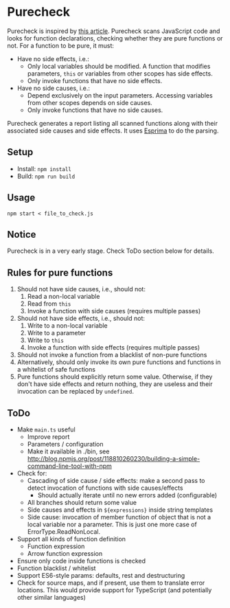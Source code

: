 # Purecheck
Purecheck is inspired by [this article](http://blog.jenkster.com/2015/12/what-is-functional-programming.html).
Purecheck scans JavaScript code and looks for function declarations, checking whether they are pure functions or not.
For a function to be pure, it must:
- Have no side effects, i.e.:
  - Only local variables should be modified. A function that modifies parameters, `this` or variables from other scopes has side effects.
  - Only invoke functions that have no side effects.
- Have no side causes, i.e.:
  - Depend exclusively on the input parameters. Accessing variables from other scopes depends on side causes.
  - Only invoke functions that have no side causes.

Purecheck generates a report listing all scanned functions along with their associated side causes and side effects. It uses [Esprima](http://esprima.org/) to do the parsing.

## Setup
- Install: `npm install`
- Build: `npm run build`

## Usage
`npm start < file_to_check.js`

## Notice
Purecheck is in a very early stage. Check ToDo section below for details.

## Rules for pure functions
1. Should not have side causes, i.e., should not:
	1. Read a non-local variable
	2. Read from `this`
	3. Invoke a function with side causes (requires multiple passes)
2. Should not have side effects, i.e., should not:
	1. Write to a non-local variable
	2. Write to a parameter
	3. Write to `this`
	4. Invoke a function with side effects (requires multiple passes)
3. Should not invoke a function from a blacklist of non-pure functions
4. Alternatively, should only invoke its own pure functions and functions in a whitelist of safe functions
5. Pure functions should explicitly return some value. Otherwise, if they don't have side effects and return nothing, they are useless and their invocation can be replaced by `undefined`.


## ToDo
- Make `main.ts` useful
	- Improve report
	- Parameters / configuration
	- Make it available in ./bin, see http://blog.npmjs.org/post/118810260230/building-a-simple-command-line-tool-with-npm
- Check for:
	- Cascading of side cause / side effects: make a second pass to detect invocation of functions with side causes/effects
		- Should actually iterate until no new errors added (configurable)
	- All branches should return some value
	- Side causes and effects in `${expressions}` inside string templates
	- Side cause: invocation of member function of object that is not a local variable nor a parameter. This is just one more case of ErrorType.ReadNonLocal.
- Support all kinds of function definition
	- Function expression
	- Arrow function expression
- Ensure only code inside functions is checked
- Function blacklist / whitelist
- Support ES6-style params: defaults, rest and destructuring
- Check for source maps, and if present, use them to translate error locations. This would provide support for TypeScript (and potentially other similar languages)
